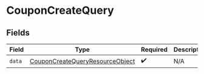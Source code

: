 # CouponCreateQuery


## Fields

| Field                                                                                         | Type                                                                                          | Required                                                                                      | Description                                                                                   |
| --------------------------------------------------------------------------------------------- | --------------------------------------------------------------------------------------------- | --------------------------------------------------------------------------------------------- | --------------------------------------------------------------------------------------------- |
| `data`                                                                                        | [CouponCreateQueryResourceObject](../../models/components/CouponCreateQueryResourceObject.md) | :heavy_check_mark:                                                                            | N/A                                                                                           |